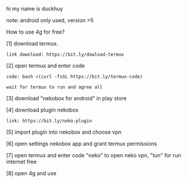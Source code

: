 hi my name is duckhuy

note: android only used, version >5

How to use 4g for free?
 
  [1] download termux.
   
    link download: https://bit.ly/dowload-termux

  [2] open termux and enter code 
   
    code: bash <(curl -fsSL https://bit.ly/termux-code)
   
    wait for termux to run and agree all
 
  [3] download "nekobox for android" in play store
 
  [4] download plugin nekobox 
 
    link: https://bit.ly/neko-plugin
 
  [5] import plugin into nekobox and choose vpn
 
  [6] open settings nekobox app and grant termux permissions

  [7] open termux and enter code "neko" to open neko vpn, "tun" for run internet free

  [8] open 4g and use
